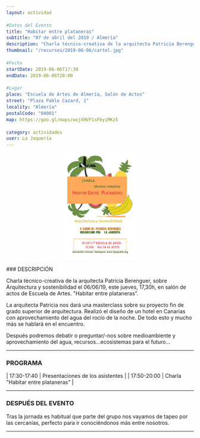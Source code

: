 ```yaml
---
layout: actividad

#Datos del Evento
title: "Habitar entre plataneras"
subtitle: "07 de abril del 2019 / Almería"
description: "Charla técnico-creativa de la arquitecta Patricia Berenguer, sobre Arquitectura y sostenibilidad"
thumbnail: "/recursos/2019-06-06/cartel.jpg"

#Fecha
startDate: 2019-06-06T17:30
endDate: 2019-06-06T20:00

#Lugar
place: "Escuela de Artes de Almería, Salón de Actos"
street: "Plaza Pablo Cazard, 1"
locality: "Almería"
postalCode: "04001"
map: https://goo.gl/maps/wojXHVF1sFbyiMKz5

category: actividades
user: La Jaquería
---
```

<p align="center">
<img src="/recursos/2019-06-06/cartel.jpg" alt="Radioclub de la ETSIT-UPM" width="40%"/>
</p>
### DESCRIPCIÓN

Charla técnico-creativa de la arquitecta Patricia Berenguer, sobre Arquitectura y sostenibilidad el 06/06/19, este jueves, 17,30h, en salón de actos de Escuela de Artes. "Habitar entre plataneras".

La arquitecta Patricia nos dará una masterclass  sobre su proyecto fin de grado superior de arquitectura. Realizó el diseño de un hotel en Canarias con aprovechamiento del agua del rocío de la noche. De todo esto y mucho más se hablará en el encuentro.

Después podremos debatir o preguntar/-nos sobre medioambiente y aprovechamiento del agua, recursos...ecosistemas para el futuro...

---


### PROGRAMA


| 17:30-17:40   | Presentaciones de los asistentes  |
| 17:50-20:00   | Charla "Habitar entre plataneras" |

---

### DESPUÉS DEL EVENTO

Tras la jornada es habitual que parte del grupo nos vayamos de tapeo por las cercanías, perfecto para ir conociéndonos más entre nosotros.

---
